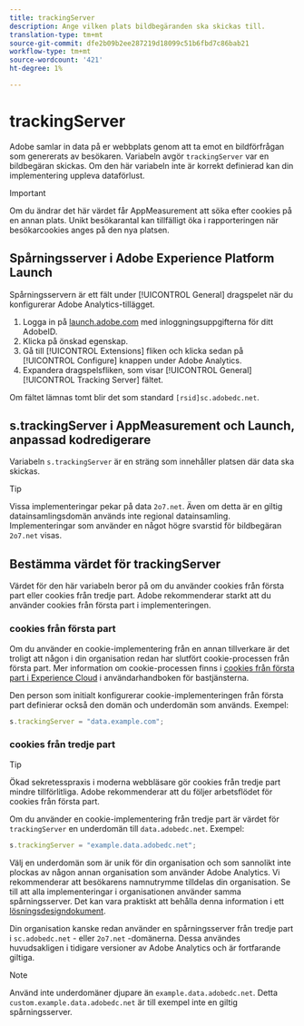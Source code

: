 ```yaml
---
title: trackingServer
description: Ange vilken plats bildbegäranden ska skickas till.
translation-type: tm+mt
source-git-commit: dfe2b09b2ee287219d18099c51b6fbd7c86bab21
workflow-type: tm+mt
source-wordcount: '421'
ht-degree: 1%

---
```



# trackingServer

Adobe samlar in data på er webbplats genom att ta emot en bildförfrågan som genererats av besökaren. Variabeln avgör `trackingServer` var en bildbegäran skickas. Om den här variabeln inte är korrekt definierad kan din implementering uppleva dataförlust.

>[!IMPORTANT]
>
>Om du ändrar det här värdet får AppMeasurement att söka efter cookies på en annan plats. Unikt besökarantal kan tillfälligt öka i rapporteringen när besökarcookies anges på den nya platsen.

## Spårningsserver i Adobe Experience Platform Launch

Spårningsservern är ett fält under [!UICONTROL General] dragspelet när du konfigurerar Adobe Analytics-tillägget.

1. Logga in på [launch.adobe.com](https://launch.adobe.com) med inloggningsuppgifterna för ditt AdobeID.
2. Klicka på önskad egenskap.
3. Gå till [!UICONTROL Extensions] fliken och klicka sedan på [!UICONTROL Configure] knappen under Adobe Analytics.
4. Expandera dragspelsfliken, som visar [!UICONTROL General] [!UICONTROL Tracking Server] fältet.

Om fältet lämnas tomt blir det som standard `[rsid]sc.adobedc.net`.

## s.trackingServer i AppMeasurement och Launch, anpassad kodredigerare

Variabeln `s.trackingServer` är en sträng som innehåller platsen där data ska skickas.

>[!TIP]
>
>Vissa implementeringar pekar på data `2o7.net`. Även om detta är en giltig datainsamlingsdomän används inte regional datainsamling. Implementeringar som använder en något högre svarstid för bildbegäran `2o7.net` visas.

## Bestämma värdet för trackingServer

Värdet för den här variabeln beror på om du använder cookies från första part eller cookies från tredje part. Adobe rekommenderar starkt att du använder cookies från första part i implementeringen.

### cookies från första part

Om du använder en cookie-implementering från en annan tillverkare är det troligt att någon i din organisation redan har slutfört cookie-processen från första part. Mer information om cookie-processen finns i [cookies från första part i Experience Cloud](https://docs.adobe.com/content/help/en/core-services/interface/ec-cookies/cookies-first-party.html) i användarhandboken för bastjänsterna.

Den person som initialt konfigurerar cookie-implementeringen från första part definierar också den domän och underdomän som används. Exempel:

```js
s.trackingServer = "data.example.com";
```

### cookies från tredje part

>[!TIP]
>
>Ökad sekretesspraxis i moderna webbläsare gör cookies från tredje part mindre tillförlitliga. Adobe rekommenderar att du följer arbetsflödet för cookies från första part.

Om du använder en cookie-implementering från tredje part är värdet för `trackingServer` en underdomän till `data.adobedc.net`. Exempel:

```js
s.trackingServer = "example.data.adobedc.net";
```

Välj en underdomän som är unik för din organisation och som sannolikt inte plockas av någon annan organisation som använder Adobe Analytics.  Vi rekommenderar att besökarens namnutrymme tilldelas din organisation.  Se till att alla implementeringar i organisationen använder samma spårningsserver. Det kan vara praktiskt att behålla denna information i ett [lösningsdesigndokument](../../prepare/solution-design.md).

Din organisation kanske redan använder en spårningsserver från tredje part i `sc.adobedc.net` - eller `2o7.net` -domänerna.  Dessa användes huvudsakligen i tidigare versioner av Adobe Analytics och är fortfarande giltiga.

>[!NOTE]
>
>Använd inte underdomäner djupare än `example.data.adobedc.net`. Detta `custom.example.data.adobedc.net` är till exempel inte en giltig spårningsserver.
